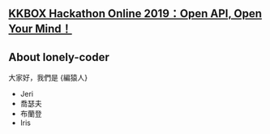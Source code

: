 ## [KKBOX Hackathon Online 2019：Open API, Open Your Mind！](https://innovation.kktix.cc/events/open-api-hackathon?fbclid=IwAR25NY3FR4eonV3UrWObRdHqXX0tw9M7a_vbmqGFDsJyc4xuOl2gBIpQ7a4)

## About lonely-coder

大家好，我們是 {編猿人}

- Jeri
- 喬瑟夫
- 布蘭登
- Iris
